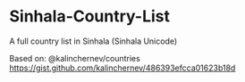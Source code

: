 # Sinhala-Country-List
A full country list in Sinhala (Sinhala Unicode) 

Based on: @kalinchernev/countries
https://gist.github.com/kalinchernev/486393efcca01623b18d
